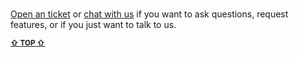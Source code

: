 
<br/>

[Open an ticket](https://github.com/reframejs/wildcard-api/issues/new) or [chat with us](https://discord.gg/kqXf65G)
if you want to ask questions, request features, or if you just want to talk to us.

<b><sub><a href="!ARGUMENT-1">&#8679; TOP &#8679;</a></sub></b>

<br/>
<br/>
